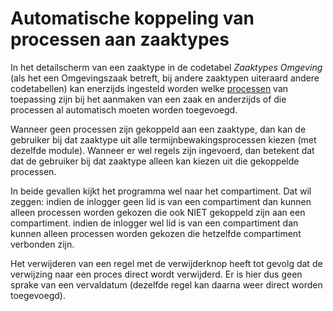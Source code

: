 # Automatische koppeling van processen aan zaaktypes

In het detailscherm van een zaaktype in de codetabel *Zaaktypes Omgeving* (als het een Omgevingszaak betreft, bij andere zaaktypen uiteraard andere codetabellen) kan enerzijds ingesteld worden welke [processen](/docs/instellen_inrichten/inrichting_processen.md) van toepassing zijn bij het aanmaken van een zaak en anderzijds of die processen al automatisch moeten worden toegevoegd.

Wanneer geen processen zijn gekoppeld aan een zaaktype, dan kan de gebruiker bij dat zaaktype uit alle termijnbewakingsprocessen kiezen (met dezelfde module). Wanneer er wel regels zijn ingevoerd, dan betekent dat dat de gebruiker bij dat zaaktype alleen kan kiezen uit die gekoppelde processen.

In beide gevallen kijkt het programma wel naar het compartiment. Dat wil zeggen: indien de inlogger geen lid is van een compartiment dan kunnen alleen processen worden gekozen die ook NIET gekoppeld zijn aan een compartiment. indien de inlogger wel lid is van een compartiment dan kunnen alleen processen worden gekozen die hetzelfde compartiment verbonden zijn.

Het verwijderen van een regel met de verwijderknop heeft tot gevolg dat de verwijzing naar een proces direct wordt verwijderd. Er is hier dus geen sprake van een vervaldatum (dezelfde regel kan daarna weer direct worden toegevoegd).

